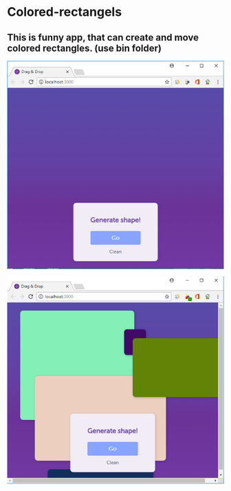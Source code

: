 # Colored-rectangels

This is funny app, that can create and move colored rectangles. (use bin folder)
---

![1](/imagesForReadMe//1.PNG)

![2](/imagesForReadMe//2.PNG)
